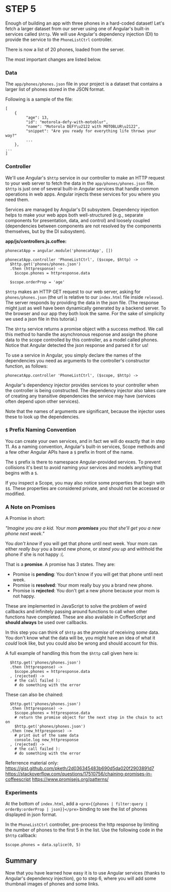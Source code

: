 # STEP 5

Enough of building an app with three phones in a hard-coded dataset! Let's fetch a larger dataset from our server using one of Angular's built-in services called `$http`. We will use Angular's dependency injection (DI) to provide the service to the `PhoneListCtrl` controller.

There is now a list of 20 phones, loaded from the server.

The most important changes are listed below.

### Data
The `app/phones/phones.json` file in your project is a dataset that contains a larger list of phones stored in the JSON format.

Following is a sample of the file:
```
[
	{
		 "age": 13,
		 "id": "motorola-defy-with-motoblur",
		 "name": "Motorola DEFY\u2122 with MOTOBLUR\u2122",
		 "snippet": "Are you ready for everything life throws your way?"
		 ...
	},
...
]
```

### Controller
We'll use Angular's `$http` service in our controller to make an HTTP request to your web server to fetch the data in the `app/phones/phones.json` file. `$http` is just one of several built-in Angular services that handle common operations in web apps. Angular injects these services for you where you need them.

Services are managed by Angular's DI subsystem. Dependency injection helps to make your web apps both well-structured (e.g., separate components for presentation, data, and control) and loosely coupled (dependencies between components are not resolved by the components themselves, but by the DI subsystem).

**app/js/controllers.js.coffee:**
```
phonecatApp = angular.module('phonecatApp', [])

phonecatApp.controller 'PhoneListCtrl', ($scope, $http) ->
  $http.get('phones/phones.json')
  .then (httpresponse) ->
    $scope.phones = httpresponse.data

  $scope.orderProp = 'age'
```
`$http` makes an HTTP GET request to our web server, asking for `phones/phones.json` (the url is relative to our `index.html` file inside `release`). The server responds by providing the data in the json file. (The response might just as well have been dynamically generated by a backend server. To the browser and our app they both look the same. For the sake of simplicity we used a json file in this tutorial.)

The `$http` service returns a promise object with a success method. We call this method to handle the asynchronous response and assign the phone data to the scope controlled by this controller, as a model called phones. Notice that Angular detected the json response and parsed it for us!

To use a service in Angular, you simply declare the names of the dependencies you need as arguments to the controller's constructor function, as follows:
```
phonecatApp.controller 'PhoneListCtrl', ($scope, $http) ->
```
Angular's dependency injector provides services to your controller when the controller is being constructed. The dependency injector also takes care of creating any transitive dependencies the service may have (services often depend upon other services).

Note that the names of arguments are significant, because the injector uses these to look up the dependencies.

### `$` Prefix Naming Convention
You can create your own services, and in fact we will do exactly that in step 11. As a naming convention, Angular's built-in services, Scope methods and a few other Angular APIs have a `$` prefix in front of the name.

The `$` prefix is there to namespace Angular-provided services. To prevent collisions it's best to avoid naming your services and models anything that begins with a `$`.

If you inspect a Scope, you may also notice some properties that begin with `$$`. These properties are considered private, and should not be accessed or modified.

### A Note on Promises
A Promise in short:

*"Imagine you are a kid. Your mom **promises** you that she'll get you a new phone next week."*

You *don't know* if you will get that phone until next week. Your mom can either *really buy* you a brand new phone, or *stand you up* and withhold the phone if she is not happy :(.

That is a **promise**. A promise has 3 states. They are:

- Promise is **pending**: You don't know if you will get that phone until next week.
- Promise is **resolved**: Your mom really buy you a brand new phone.
- Promise is **rejected**: You don't get a new phone because your mom is not happy.

These are implemented in JavaScript to solve the problem of weird callbacks and infinitely passing around functions to call when other functions have completed. These are also available in CoffeeScript and **should always** be used over callbacks.

In this step you can think of `$http` as the *promise* of receiving *some* data. You don't know what the data will be, you might have an idea of what it *could* look like, but you could also be wrong and should account for this.

A full example of handling this from the `$http` call given here is:
```
  $http.get('phones/phones.json')
  .then (httpresponse) ->
    $scope.phones = httpresponse.data
  , (rejected) ->
    # the call failed ):
    # do something with the error
```

These can also be chained:
```
  $http.get('phones/phones.json')
  .then (httpresponse) ->
    $scope.phones = httpresponse.data
    # return the promise object for the next step in the chain to act on
    $http.get('phones/phones.json')
  .then (new_httpresponse) ->
    # print out of the same data
    console.log new_httpresponse
  , (rejected) ->
    # the call failed ):
    # do something with the error
```

Referrence material only:
https://gist.github.com/pketh/2d036345483b690d5da020f2903891d7
https://stackoverflow.com/questions/17510756/chaining-promises-in-coffeescript
https://www.promisejs.org/patterns/

### Experiments
At the bottom of `index.html`, add a `<pre>{{phones | filter:query | orderBy:orderProp | json}}</pre>` binding to see the list of phones displayed in json format.

In the `PhoneListCtrl` controller, pre-process the http response by limiting the number of phones to the first 5 in the list. Use the following code in the `$http` callback:
```
$scope.phones = data.splice(0, 5)
```
## Summary
Now that you have learned how easy it is to use Angular services (thanks to Angular's dependency injection), go to step 6, where you will add some thumbnail images of phones and some links.